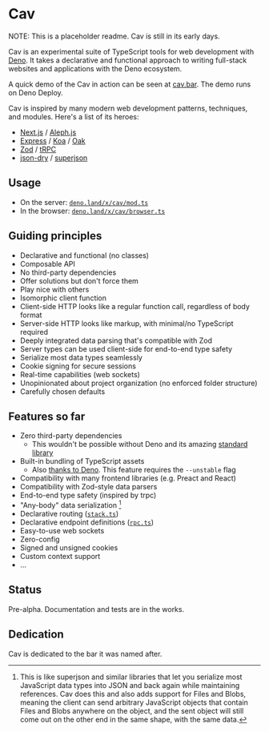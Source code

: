 # Cav

NOTE: This is a placeholder readme. Cav is still in its early days.

Cav is an experimental suite of TypeScript tools for web development with
[Deno](https://deno.land). It takes a declarative and functional approach to
writing full-stack websites and applications with the Deno ecosystem.

A quick demo of the Cav in action can be seen at [cav.bar](https://cav.bar). The
demo runs on Deno Deploy.

Cav is inspired by many modern web development patterns, techniques, and
modules. Here's a list of its heroes:

- [Next.js](https://nextjs.org/) / [Aleph.js](https://alephjs.org/)
- [Express](https://expressjs.com/) / [Koa](https://koajs.com/) / [Oak](https://oakserver.github.io/oak/)
- [Zod](https://github.com/colinhacks/zod) / [tRPC](https://trpc.io)
- [json-dry](https://github.com/11ways/json-dry) / [superjson](https://github.com/blitz-js/superjson)

## Usage

- On the server: [`deno.land/x/cav/mod.ts`](https://deno.land/x/cav/mod.ts)
- In the browser:
  [`deno.land/x/cav/browser.ts`](https://deno.land/x/cav/browser.ts)

## Guiding principles

- Declarative and functional (no classes)
- Composable API
- No third-party dependencies
- Offer solutions but don't force them
- Play nice with others
- Isomorphic client function
- Client-side HTTP looks like a regular function call, regardless of body format
- Server-side HTTP looks like markup, with minimal/no TypeScript required
- Deeply integrated data parsing that's compatible with Zod
- Server types can be used client-side for end-to-end type safety
- Serialize most data types seamlessly
- Cookie signing for secure sessions
- Real-time capabilities (web sockets)
- Unopinionated about project organization (no enforced folder structure)
- Carefully chosen defaults

## Features so far

- Zero third-party dependencies
  - This wouldn't be possible without Deno and its amazing [standard
    library](https://deno.land/std)
- Built-in bundling of TypeScript assets
  - Also [thanks to Deno](https://deno.land/manual/typescript/runtime.md). This
    feature requires the `--unstable` flag
- Compatibility with many frontend libraries (e.g. Preact and React)
- Compatibility with Zod-style data parsers
- End-to-end type safety (inspired by trpc)
- "Any-body" data serialization [^1]
- Declarative routing ([`stack.ts`](./stack.ts))
- Declarative endpoint definitions ([`rpc.ts`](./rpc.ts))
- Easy-to-use web sockets
- Zero-config
- Signed and unsigned cookies
- Custom context support
- ...

[^1]: This is like superjson and similar libraries that let you serialize most
JavaScript data types into JSON and back again while maintaining references. Cav
does this and also adds support for Files and Blobs, meaning the client can send
arbitrary JavaScript objects that contain Files and Blobs anywhere on the
object, and the sent object will still come out on the other end in the same
shape, with the same data.

## Status

Pre-alpha. Documentation and tests are in the works.

## Dedication

Cav is dedicated to the bar it was named after.
